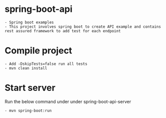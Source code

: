 # spring-boot-api

    - Spring boot examples
    - This project involves spring boot to create API example and contains rest assured framework to add test for each endpoint

# Compile project

    - Add -DskipTests=false run all tests
    - mvn clean install

# Start server

Run the below command under under spring-boot-api-server

    - mvn spring-boot:run
